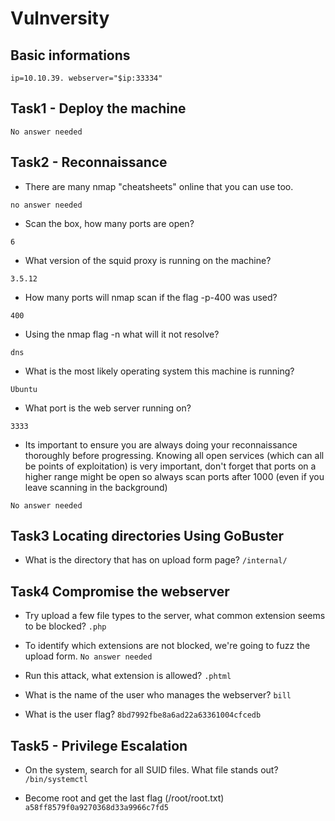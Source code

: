 # Vulnversity
## Basic informations
`
ip=10.10.39.
webserver="$ip:33334"
`

## Task1 - Deploy the machine 
`
No answer needed
`
## Task2 - Reconnaissance
- There are many nmap "cheatsheets" online that you can use too.

`
no answer needed
`

- Scan the box, how many ports are open?

`
6
`

- What version of the squid proxy is running on the machine?

`
3.5.12
`

- How many ports will nmap scan if the flag -p-400 was used?

`
400
`

- Using the nmap flag -n what will it not resolve?

`
dns
`

- What is the most likely operating system this machine is running?

`
Ubuntu
`

- What port is the web server running on?

`
3333
`

- Its important to ensure you are always doing your reconnaissance thoroughly before progressing. Knowing all open services (which can all be points of exploitation) is very important, don't forget that ports on a higher range might be open so always scan ports after 1000 (even if you leave scanning in the background)

`
No answer needed
`

## Task3 Locating directories Using GoBuster
- What is the directory that has on upload form page?
`
/internal/
`

## Task4 Compromise the webserver
- Try upload a few file types to the server, what common extension seems to be blocked? 
`
.php
`

- To identify which extensions are not blocked, we're going to fuzz the upload form.
`
No answer needed
`

- Run this attack, what extension is allowed?
`
.phtml
`

- What is the name of the user who manages the webserver?
`
bill
`

- What is the user flag?
`
8bd7992fbe8a6ad22a63361004cfcedb
`

## Task5 - Privilege Escalation
- On the system, search for all SUID files. What file stands out?
`
/bin/systemctl
`

- Become root and get the last flag (/root/root.txt)
`
a58ff8579f0a9270368d33a9966c7fd5
`
